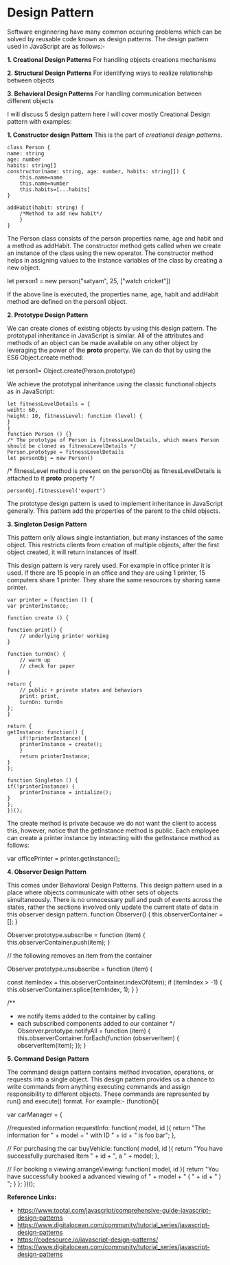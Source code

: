
# Design Pattern
 Software enginnering have many common occuring problems which can be solved by reusable code known as design patterns.
The design pattern used in JavaScript are as follows:-

 **1.  Creational Design Patterns**
    For handling objects creations mechanisms
    
 **2.  Structural Design Patterns**
     For identifying ways to realize relationship between objects
     
 **3.  Behavioral Design Patterns**
     For handling communication between different objects
 
I will discuss 5 design pattern here I will cover mostly Creational Design pattern with examples:

**1. Constructor design Pattern**
This is the part of *creational design patterns*.


    class Person {
    name: string
    age: number
    habits: string[]
    constructor(name: string, age: number, habits: string[]) {
    	this.name=name
    	this.name=number
    	this.habits=[...habits]
    }

    addHabit(habit: string) {
    	/*Method to add new habit*/
	    }
    }

The Person class consists of the person properties name, age and habit and a method as addHabit. The constructor method gets called when we create an instance of the class using the new operator. The constructor method helps in assigning values to the instance variables of the class by creating a new object.

let person1 = new person("satyam", 25, ["watch cricket"])

If the above line is executed, the properties name, age, habit and addHabit method are defined on the person1 object. 

**2. Prototype Design Pattern**

We can create clones of existing objects by using this design pattern. The prototypal inheritance in JavaScript is similar. 
All of the attributes and methods of an object can be made available on any other object by leveraging the power of the __proto__ property. We can do that by using the ES6 Object.create method:

let person1= Object.create(Person.prototype)

We achieve the prototypal inheritance using the classic functional objects as in JavaScript:

    let fitnessLevelDetails = {
    weiht: 60,
    height: 10, fitnessLevel: function (level) {
	}
    }
    function Person () {}
    /* The prototype of Person is fitnessLevelDetails, which means Person should be cloned as fitnessLevelDetails */
    Person.prototype = fitnessLevelDetails
    let personObj = new Person()

/* fitnessLevel method is present on the personObj as fitnessLevelDetails is attached to it __proto__ property */

	personObj.fitnessLevel('expert')

The prototype design pattern is used to implement inheritance in JavaScript generally. This pattern add the properties of the parent to the child objects.

**3. Singleton Design Pattern**

This pattern only allows single instantiation, but many instances of the same object. This restricts clients from creation of multiple objects, after the first object created, it will return instances of itself.

This design pattern is very rarely used. For example in office printer it is used. If there are 15 people in an office and they are  using 1 printer, 15 computers share 1 printer. They share the same resources by sharing same printer.

    var printer = (function () {
    var printerInstance;

    function create () {

    function print() {
        // underlying printer working
    }

    function turnOn() {
        // warm up
        // check for paper
    }

    return {
        // public + private states and behaviors
        print: print,
        turnOn: turnOn
    };
    }

    return {
    getInstance: function() {
        if(!printerInstance) {
        printerInstance = create();
        }
        return printerInstance;
    }
    };

    function Singleton () {
    if(!printerInstance) {
        printerInstance = intialize();
    }
    };
    })();


The create method is private because we do not want the client to access this, however, notice that the getInstance method is public. Each employee can create a printer instance by interacting with the getInstance method as follows:

var officePrinter = printer.getInstance();

**4. Observer Design Pattern**

This comes under Behavioral Design Patterns. This design pattern used in a place where objects communicate with other sets of objects simultaneously. There is no unnecessary pull and push of events across the states, rather the sections involved only update the current state of data in this observer design pattern.
function Observer() {
this.observerContainer = [];
}

Observer.prototype.subscribe = function (item) {
this.observerContainer.push(item);
}

// the following removes an item from the container

Observer.prototype.unsubscribe = function (item) {

const itemIndex = this.observerContainer.indexOf(item);
if (itemIndex &gt; -1) {
this.observerContainer.splice(itemIndex, 1);
}
}

/**
* we notify items added to the container by calling
* each subscribed components added to our container
*/
Observer.prototype.notifyAll = function (item) {
this.observerContainer.forEach(function (observerItem) {
observerItem(item);
});
}

**5. Command Design Pattern**

The command design pattern contains method invocation, operations, or requests into a single object. This design pattern provides us a chance to write commands from anything executing commands and assign responsibility to different objects. These commands are represented by run() and execute() format.
For example:-
(function(){

var carManager = {

//requested information
requestInfo: function( model, id ){
return "The information for " + model + " with ID " + id + " is foo bar";
},

// For purchasing the car
buyVehicle: function( model, id ){
return "You have successfully purchased Item " + id + ", a " + model;
},

// For booking a viewing
arrangeViewing: function( model, id ){
return "You have successfully booked a advanced viewing of " + model + " ( " + id + " ) ";
}
};
})();

**Reference Links:**
 - https://www.toptal.com/javascript/comprehensive-guide-javascript-design-patterns
 - https://www.digitalocean.com/community/tutorial_series/javascript-design-patterns
 - https://codesource.io/javascript-design-patterns/
 - https://www.digitalocean.com/community/tutorial_series/javascript-design-patterns
